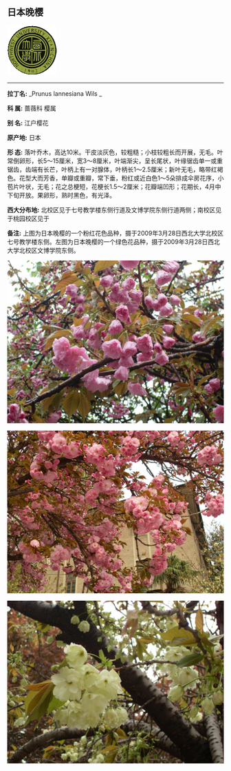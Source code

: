 ## 日本晚樱

![西北大学校园网络植物志](JPG/nwu.gif)

---

**拉丁名:**  _Prunus lannesiana Wils _

**科 属:** 蔷薇科 樱属

**别 名:** 江户樱花

**原产地:** 日本

**形  态:** 落叶乔木，高达10米。干皮淡灰色，较粗糙；小枝较粗长而开展，无毛。叶常倒卵形，长5～15厘米，宽3～8厘米，叶端渐尖，呈长尾状，叶缘锯齿单一或重锯齿，齿端有长芒，叶柄上有一对腺体，叶柄长1～2.5厘米；新叶无毛，略带红褐色。花型大而芳香，单瓣或重瓣，常下垂，粉红或近白色1～5朵排成伞房花序，小苞片叶状，无毛；花之总梗短，花梗长1.5～2厘米；花瓣端凹形；花期长，4月中下旬开放。果卵形，熟时黑色，有光泽。　

**西大分布地:** 北校区见于七号教学楼东侧行道及文博学院东侧行道两侧；南校区见于桃园校区见于

**备注:** 上图为日本晚樱的一个粉红花色品种，摄于2009年3月28日西北大学北校区七号教学楼东侧。左图为日本晚樱的一个绿色花品种，摄于2009年3月28日西北大学北校区文博学院东侧。

![日本晚樱](JPG/日本晚樱1.JPG) 

![日本晚樱](JPG/日本晚樱2.JPG) 

![日本晚樱](JPG/日本晚樱3.JPG) 

